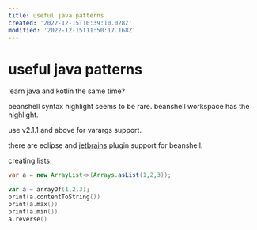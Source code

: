 ```yaml
---
title: useful java patterns
created: '2022-12-15T10:39:10.028Z'
modified: '2022-12-15T11:50:17.168Z'
---
```


# useful java patterns

learn java and kotlin the same time?

beanshell syntax highlight seems to be rare. beanshell workspace has the highlight.

use v2.1.1 and above for varargs support.

there are eclipse and [jetbrains](https://github.com/perNyfelt/beanshell-intellij-plugin) plugin support for beanshell.

creating lists:

```java
var a = new ArrayList<>(Arrays.asList(1,2,3));
```

```kotlin
var a = arrayOf(1,2,3);
print(a.contentToString())
print(a.max())
print(a.min())
a.reverse()
```

